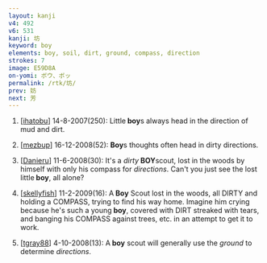 ```yaml
---
layout: kanji
v4: 492
v6: 531
kanji: 坊
keyword: boy
elements: boy, soil, dirt, ground, compass, direction
strokes: 7
image: E59D8A
on-yomi: ボウ、ボッ
permalink: /rtk/坊/
prev: 妨
next: 芳
---
```


1) [<a href="http://kanji.koohii.com/profile/ihatobu">ihatobu</a>] 14-8-2007(250): Little<strong> boy</strong>s always head in the direction of mud and dirt.

2) [<a href="http://kanji.koohii.com/profile/mezbup">mezbup</a>] 16-12-2008(52): <strong>Boy</strong>s thoughts often head in dirty directions.

3) [<a href="http://kanji.koohii.com/profile/Danieru">Danieru</a>] 11-6-2008(30): It&#039;s a <em>dirty</em><strong> BOY</strong>scout, lost in the woods by himself with only his compass for <em>directions</em>. Can&#039;t you just see the lost little<strong> boy</strong>, all alone?

4) [<a href="http://kanji.koohii.com/profile/skellyfish">skellyfish</a>] 11-2-2009(16): A<strong> Boy</strong> Scout lost in the woods, all DIRTY and holding a COMPASS, trying to find his way home. Imagine him crying because he&#039;s such a young<strong> boy</strong>, covered with DIRT streaked with tears, and banging his COMPASS against trees, etc. in an attempt to get it to work.

5) [<a href="http://kanji.koohii.com/profile/tgray88">tgray88</a>] 4-10-2008(13): A<strong> boy</strong> scout will generally use the <em>ground</em> to determine <em>directions</em>.

